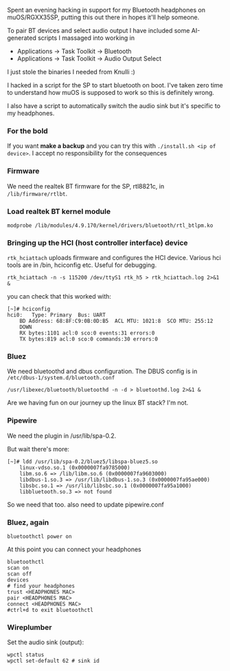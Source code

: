 Spent an evening hacking in support for my Bluetooth headphones on muOS/RGXX35SP, putting this out there in hopes it'll help someone.

To pair BT devices and select audio output I have included some AI-generated scripts I massaged into working in
  * Applications -> Task Toolkit -> Bluetooth
  * Applications -> Task Toolkit -> Audio Output Select

I just stole the binaries I needed from Knulli :)

I hacked in a script for the SP to start bluetooth on boot. I've taken zero time to understand how muOS is supposed to work so this is definitely wrong.

I also have a script to automatically switch the audio sink but it's specific to my headphones.

### For the bold

If you want **make a backup** and you can try this with `./install.sh <ip of device>`. I accept no responsibility for the consequences

### Firmware

We need the realtek BT firmware for the SP, rtl8821c, in `/lib/firmware/rtlbt`.

### Load realtek BT kernel module

```
modprobe /lib/modules/4.9.170/kernel/drivers/bluetooth/rtl_btlpm.ko
```

### Bringing up the HCI (host controller interface) device

`rtk_hciattach` uploads firmware and configures the HCI device.
Various hci tools are in /bin, hciconfig etc. Useful for debugging.

```
rtk_hciattach -n -s 115200 /dev/ttyS1 rtk_h5 > rtk_hciattach.log 2>&1 &
```

you can check that this worked with:
```
[~]# hciconfig
hci0:	Type: Primary  Bus: UART
	BD Address: 68:8F:C9:0B:0D:B5  ACL MTU: 1021:8  SCO MTU: 255:12
	DOWN 
	RX bytes:1101 acl:0 sco:0 events:31 errors:0
	TX bytes:819 acl:0 sco:0 commands:30 errors:0
```

### Bluez 

We need bluetoothd and dbus configuration.
The DBUS config is in `/etc/dbus-1/system.d/bluetooth.conf`

```
/usr/libexec/bluetooth/bluetoothd -n -d > bluetoothd.log 2>&1 &
```

Are we having fun on our journey up the linux BT stack? I'm not.

### Pipewire

We need the plugin in /usr/lib/spa-0.2.

But wait there's more:
```
[~]# ldd /usr/lib/spa-0.2/bluez5/libspa-bluez5.so
	linux-vdso.so.1 (0x0000007fa9785000)
	libm.so.6 => /lib/libm.so.6 (0x0000007fa9603000)
	libdbus-1.so.3 => /usr/lib/libdbus-1.so.3 (0x0000007fa95ae000)
	libsbc.so.1 => /usr/lib/libsbc.so.1 (0x0000007fa95a1000)
	libbluetooth.so.3 => not found
```

So we need that too.
also need to update pipewire.conf

### Bluez, again

```
bluetoothctl power on
```

At this point you can connect your headphones

```
bluetoothctl
scan on
scan off
devices
# find your headphones
trust <HEADPHONES MAC>
pair <HEADPHONES MAC>
connect <HEADPHONES MAC>
#ctrl+d to exit bluetoothctl
```

### Wireplumber

Set the audio sink (output):

```
wpctl status
wpctl set-default 62 # sink id
```


